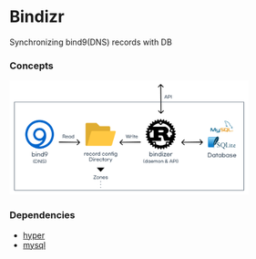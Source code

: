 # Bindizr

Synchronizing bind9(DNS) records with DB

### Concepts

<img src="public/concepts.png" width="420px" height="200x">

### Dependencies

- [hyper](https://hyper.rs/)
- [mysql](https://crates.io/crates/mysql/)
